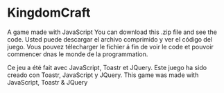 # KingdomCraft
A game made with JavaScript
You can download this .zip file and see the code.
Usted puede descargar el archivo comprimido y ver el código del juego.
Vous pouvez télecharger le fichier á fin de voir le code et pouvoir commencer dnas le monde de la programmation.

Ce jeu a été fait avec JavaScript, Toastr et JQuery.
Este juego ha sido creado con Toastr, JavaScript y JQuery.
This game was made with JavaScript, Toastr & JQuery
